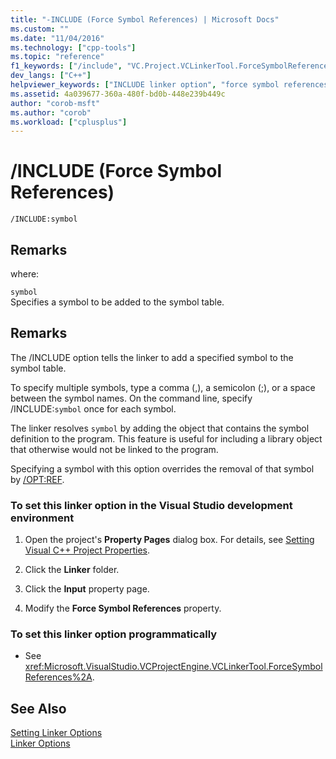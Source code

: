 ```yaml
---
title: "-INCLUDE (Force Symbol References) | Microsoft Docs"
ms.custom: ""
ms.date: "11/04/2016"
ms.technology: ["cpp-tools"]
ms.topic: "reference"
f1_keywords: ["/include", "VC.Project.VCLinkerTool.ForceSymbolReferences"]
dev_langs: ["C++"]
helpviewer_keywords: ["INCLUDE linker option", "force symbol references linker option", "symbol references linker force", "/INCLUDE linker option", "symbols, add to symbol table", "-INCLUDE linker option"]
ms.assetid: 4a039677-360a-480f-bd0b-448e239b449c
author: "corob-msft"
ms.author: "corob"
ms.workload: ["cplusplus"]
---
```

# /INCLUDE (Force Symbol References)
```  
/INCLUDE:symbol  
```  
  
## Remarks  
 where:  
  
 `symbol`  
 Specifies a symbol to be added to the symbol table.  
  
## Remarks  
 The /INCLUDE option tells the linker to add a specified symbol to the symbol table.  
  
 To specify multiple symbols, type a comma (,), a semicolon (;), or a space between the symbol names. On the command line, specify /INCLUDE:`symbol` once for each symbol.  
  
 The linker resolves `symbol` by adding the object that contains the symbol definition to the program. This feature is useful for including a library object that otherwise would not be linked to the program.  
  
 Specifying a symbol with this option overrides the removal of that symbol by [/OPT:REF](../../build/reference/opt-optimizations.md).  
  
### To set this linker option in the Visual Studio development environment  
  
1.  Open the project's **Property Pages** dialog box. For details, see [Setting Visual C++ Project Properties](../../ide/working-with-project-properties.md).  
  
2.  Click the **Linker** folder.  
  
3.  Click the **Input** property page.  
  
4.  Modify the **Force Symbol References** property.  
  
### To set this linker option programmatically  
  
-   See <xref:Microsoft.VisualStudio.VCProjectEngine.VCLinkerTool.ForceSymbolReferences%2A>.  
  
## See Also  
 [Setting Linker Options](../../build/reference/setting-linker-options.md)   
 [Linker Options](../../build/reference/linker-options.md)